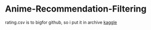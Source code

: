 # Anime-Recommendation-Filtering
rating.csv is to bigfor github, so i put it in archive 
[kaggle](https://www.kaggle.com/code/maximravichev/anime-recommendation-filtering) 
